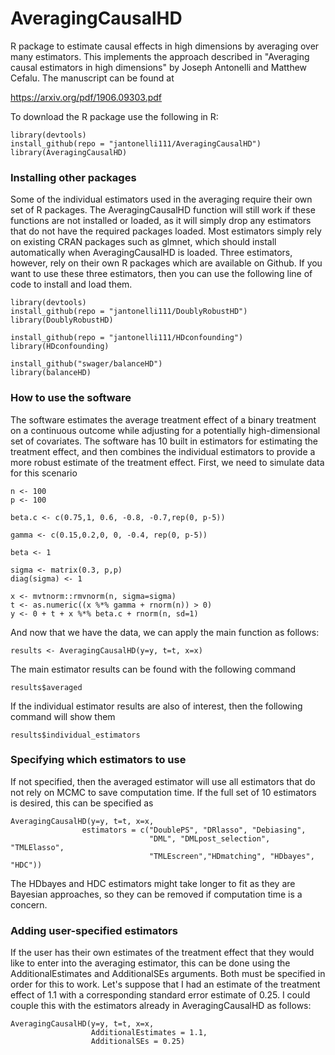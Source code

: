 # AveragingCausalHD
R package to estimate causal effects in high dimensions by averaging over many estimators. This implements the approach described in "Averaging causal estimators in high dimensions" by Joseph Antonelli and Matthew Cefalu. The manuscript can be found at

https://arxiv.org/pdf/1906.09303.pdf

To download the R package use the following in R:

```
library(devtools)
install_github(repo = "jantonelli111/AveragingCausalHD")
library(AveragingCausalHD)
```

### Installing other packages
Some of the individual estimators used in the averaging require their own set of R packages. The AveragingCausalHD function will still work if these functions are not installed or loaded, as it will simply drop any estimators that do not have the required packages loaded. Most estimators simply rely on existing CRAN packages such as glmnet, which should install automatically when AveragingCausalHD is loaded. Three estimators, however, rely on their own R packages which are available on Github. If you want to use these three estimators, then you can use the following line of code to install and load them.

```
library(devtools)
install_github(repo = "jantonelli111/DoublyRobustHD")
library(DoublyRobustHD)

install_github(repo = "jantonelli111/HDconfounding")
library(HDconfounding)

install_github("swager/balanceHD")
library(balanceHD)
```

### How to use the software

The software estimates the average treatment effect of a binary treatment on a continuous outcome while adjusting for a potentially high-dimensional set of covariates. The software has 10 built in estimators for estimating the treatment effect, and then combines the individual estimators to provide a more robust estimate of the treatment effect. First, we need to simulate data for this scenario

```{r, eval=FALSE}
n <- 100
p <- 100

beta.c <- c(0.75,1, 0.6, -0.8, -0.7,rep(0, p-5))

gamma <- c(0.15,0.2,0, 0, -0.4, rep(0, p-5))

beta <- 1

sigma <- matrix(0.3, p,p)
diag(sigma) <- 1

x <- mvtnorm::rmvnorm(n, sigma=sigma)
t <- as.numeric((x %*% gamma + rnorm(n)) > 0)
y <- 0 + t + x %*% beta.c + rnorm(n, sd=1)
```

And now that we have the data, we can apply the main function as follows:

```{r, eval=FALSE}
results <- AveragingCausalHD(y=y, t=t, x=x)
```

The main estimator results can be found with the following command
```{r, eval=FALSE}
results$averaged
```

If the individual estimator results are also of interest, then the following command will show them

```{r, eval=FALSE}
results$individual_estimators
```

### Specifying which estimators to use

If not specified, then the averaged estimator will use all estimators that do not rely on MCMC to save computation time. If the full set of 10 estimators is desired, this can be specified as

```{r, eval=FALSE}
AveragingCausalHD(y=y, t=t, x=x,
                estimators = c("DoublePS", "DRlasso", "Debiasing",
                               "DML", "DMLpost_selection", "TMLElasso",
                               "TMLEscreen","HDmatching", "HDbayes", "HDC"))
```

The HDbayes and HDC estimators might take longer to fit as they are Bayesian approaches, so they can be removed if computation time is a concern. 

### Adding user-specified estimators

If the user has their own estimates of the treatment effect that they would like to enter into the averaging estimator, this can be done using the AdditionalEstimates and AdditionalSEs arguments. Both must be specified in order for this to work. Let's suppose that I had an estimate of the treatment effect of 1.1 with a corresponding standard error estimate of 0.25. I could couple this with the estimators already in AveragingCausalHD as follows:


```{r, eval=FALSE}
AveragingCausalHD(y=y, t=t, x=x,
                  AdditionalEstimates = 1.1,
                  AdditionalSEs = 0.25)
```
